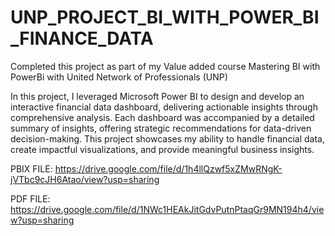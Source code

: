 # UNP_PROJECT_BI_WITH_POWER_BI_FINANCE_DATA

Completed this project as part of my Value added course Mastering BI with PowerBi with United Network of Professionals (UNP)

In this project, I leveraged Microsoft Power BI to design and develop an interactive financial data dashboard, delivering actionable insights through comprehensive analysis. Each dashboard was accompanied by a detailed summary of insights, offering strategic recommendations for data-driven decision-making. This project showcases my ability to handle financial data, create impactful visualizations, and provide meaningful business insights.

PBIX FILE: https://drive.google.com/file/d/1h4llQzwf5xZMwRNgK-jVTbc9cJH6Atao/view?usp=sharing

PDF FILE: https://drive.google.com/file/d/1NWc1HEAkJitGdvPutnPtaqGr9MN194h4/view?usp=sharing
